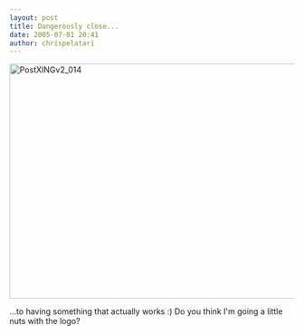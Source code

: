 ```yaml
---
layout: post
title: Dangerously close...
date: 2005-07-01 20:41
author: chrispelatari
---
```

<a href="http://chrispelatari.files.wordpress.com/2005/07/postxingv2_014.gif"><img class="alignnone size-full wp-image-1203" alt="PostXINGv2_014" src="http://chrispelatari.files.wordpress.com/2005/07/postxingv2_014.gif" width="593" height="415" /></a>

...to having something that actually works :) Do you think I'm going a
little nuts with the logo?

